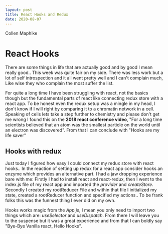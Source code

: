 ```yaml
---
layout: post
title: React Hooks and Redux
date: 2020-08-07
---
```


Collen Maphike

# React Hooks

There are some things in life that are actually good and by good I mean really good..
This week was quite fair on my side. There was less work but a lot of self introspection and it all went pretty well and I can't complain much, Like wise they who complain the most suffer the list.

For quite a long time I have been struggling with react, not the basics though but the fundamental parts of react like connecting redux store with a react app. To be honest even the redux setup was a mingle in my head, I don't know if I will right by comparing it to a chromatin network in a cell. Speaking of cells lets take a step further to chemistry and please don't get me wrong I found this on the **2018 react conference video**, "For a long time scientists believed that an atom was the smallest particle on the world until an electron was discovered". From that I can conclude with "Hooks are my life saver"

## Hooks with redux

Just today I figured how easy I could connect my redux store with react hooks.. In the reaction of setting up redux for a react app consider hooks an enzyme which provides an alternative part. I had a jaw dropping experience bare with me: Firstly I had to install react and react-redux, then I went to the index.js file of my react app and imported the _provider_ and _createStore_. Secondly I created my rootReducer File and within that file I initialized my state, created a rootReducer function and specified my actions.. To be frank folks this was the funnest thing I ever did on my own.

Hooks works magic from the _App.js_, I mean you only need to import two things which are: _useSelector_ and _useDispatch_. From there I will leave you to the suspense but it was a great experience and from that I can boldly say "Bye-Bye Vanilla react, Hello Hooks".
